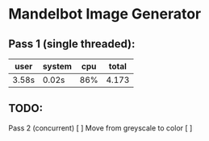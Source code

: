 # Mandelbot Image Generator

## Pass 1 (single threaded):

| user  | system | cpu | total |
| ----- | ------ | --- | ----- |
| 3.58s | 0.02s  | 86% | 4.173 |

## TODO:

Pass 2 (concurrent) [ ]
Move from greyscale to color [ ]
